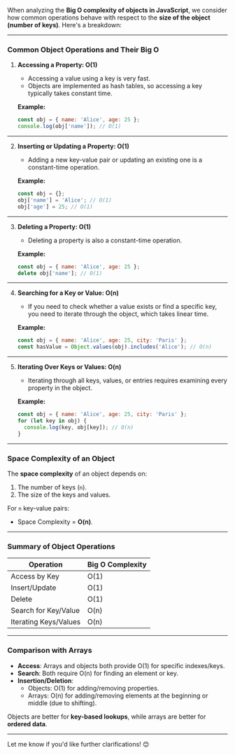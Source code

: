 When analyzing the **Big O complexity of objects in JavaScript**, we consider how common operations behave with respect to the **size of the object (number of keys)**. Here's a breakdown:

---

### **Common Object Operations and Their Big O**

1. **Accessing a Property: O(1)**

   - Accessing a value using a key is very fast.
   - Objects are implemented as hash tables, so accessing a key typically takes constant time.

   **Example:**

   ```javascript
   const obj = { name: 'Alice', age: 25 };
   console.log(obj['name']); // O(1)
   ```

---

2. **Inserting or Updating a Property: O(1)**

   - Adding a new key-value pair or updating an existing one is a constant-time operation.

   **Example:**

   ```javascript
   const obj = {};
   obj['name'] = 'Alice'; // O(1)
   obj['age'] = 25; // O(1)
   ```

---

3. **Deleting a Property: O(1)**

   - Deleting a property is also a constant-time operation.

   **Example:**

   ```javascript
   const obj = { name: 'Alice', age: 25 };
   delete obj['name']; // O(1)
   ```

---

4. **Searching for a Key or Value: O(n)**

   - If you need to check whether a value exists or find a specific key, you need to iterate through the object, which takes linear time.

   **Example:**

   ```javascript
   const obj = { name: 'Alice', age: 25, city: 'Paris' };
   const hasValue = Object.values(obj).includes('Alice'); // O(n)
   ```

---

5. **Iterating Over Keys or Values: O(n)**

   - Iterating through all keys, values, or entries requires examining every property in the object.

   **Example:**

   ```javascript
   const obj = { name: 'Alice', age: 25, city: 'Paris' };
   for (let key in obj) {
     console.log(key, obj[key]); // O(n)
   }
   ```

---

### **Space Complexity of an Object**

The **space complexity** of an object depends on:

1. The number of keys (`n`).
2. The size of the keys and values.

For `n` key-value pairs:

- Space Complexity = **O(n)**.

---

### **Summary of Object Operations**

| **Operation**         | **Big O Complexity** |
| --------------------- | -------------------- |
| Access by Key         | O(1)                 |
| Insert/Update         | O(1)                 |
| Delete                | O(1)                 |
| Search for Key/Value  | O(n)                 |
| Iterating Keys/Values | O(n)                 |

---

### **Comparison with Arrays**

- **Access**: Arrays and objects both provide O(1) for specific indexes/keys.
- **Search**: Both require O(n) for finding an element or key.
- **Insertion/Deletion**:
  - Objects: O(1) for adding/removing properties.
  - Arrays: O(n) for adding/removing elements at the beginning or middle (due to shifting).

Objects are better for **key-based lookups**, while arrays are better for **ordered data**.

---

Let me know if you'd like further clarifications! 😊
